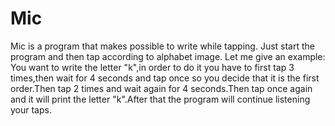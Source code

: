 # Mic
Mic is a program that makes possible to write while tapping.
Just start the program and then tap according to alphabet image.
Let me give an example:
  You want to write the letter "k",in order to do it you have to first tap 3 times,then wait for 4 seconds and tap once so you decide that it is the first order.Then tap 2 times and wait again for 4 seconds.Then tap once again and it will print the letter "k".After that the program will continue listening your taps.
